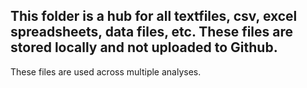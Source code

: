 ## This folder is a hub for all textfiles, csv, excel spreadsheets, data files, etc. These files are stored locally and not uploaded to Github.
These files are used across multiple analyses.
